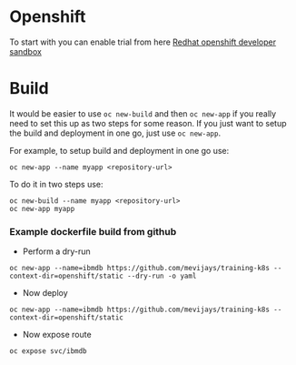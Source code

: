 # Openshift 
To start with you can enable trial from here [Redhat openshift developer sandbox ](https://developers.redhat.com/developer-sandbox)
# Build
It would be easier to use ``oc new-build`` and then ``oc new-app`` if you really need to set this up as two steps for some reason. If you just want to setup the build and deployment in one go, just use ``oc new-app``.

For example, to setup build and deployment in one go use:
```
oc new-app --name myapp <repository-url>
```
To do it in two steps use:
```
oc new-build --name myapp <repository-url>
oc new-app myapp
```
### Example dockerfile build from github 
- Perform a dry-run
```
oc new-app --name=ibmdb https://github.com/mevijays/training-k8s --context-dir=openshift/static --dry-run -o yaml
```
- Now deploy 
```
oc new-app --name=ibmdb https://github.com/mevijays/training-k8s --context-dir=openshift/static 
```
- Now expose route 
```
oc expose svc/ibmdb
